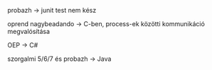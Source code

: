probazh -> junit test nem kész

oprend nagybeadando -> C-ben, process-ek közötti kommunikáció megvalósítása

OEP -> C#

szorgalmi 5/6/7 és probazh -> Java
